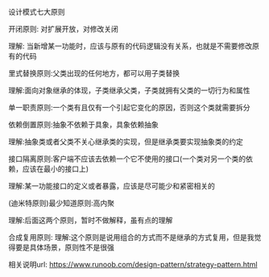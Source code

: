 设计模式七大原则  

开闭原则: 对扩展开放，对修改关闭  

理解: 当新增某一功能时，应该与原有的代码逻辑没有关系，也就是不需要修改原有的代码  

里式替换原则:父类出现的任何地方，都可以用子类替换  

理解:面向对象继承的体现，子类继承父类，子类就拥有父类的一切行为和属性

单一职责原则:一个类有且仅有一个引起它变化的原因，否则这个类就需要拆分

依赖倒置原则:抽象不依赖于具象，具象依赖抽象

理解:抽象类或者父类不关心继承类的实现，但是继承类要实现抽象类的约定


接口隔离原则:客户端不应该去依赖一个它不使用的接口(一个类对另一个类的依赖，应该在最小的接口上)


理解:某一功能接口的定义或者暴露，应该是尽可能少和紧密相关的

(迪米特原则)最少知道原则:高内聚

理解:后面这两个原则，暂时不做解释，虽有点的理解

合成复用原则:
理解:这个原则是说用组合的方式而不是继承的方式复用，但是我觉得要是具体场景，原则性不是很强

相关说明url:
https://www.runoob.com/design-pattern/strategy-pattern.html